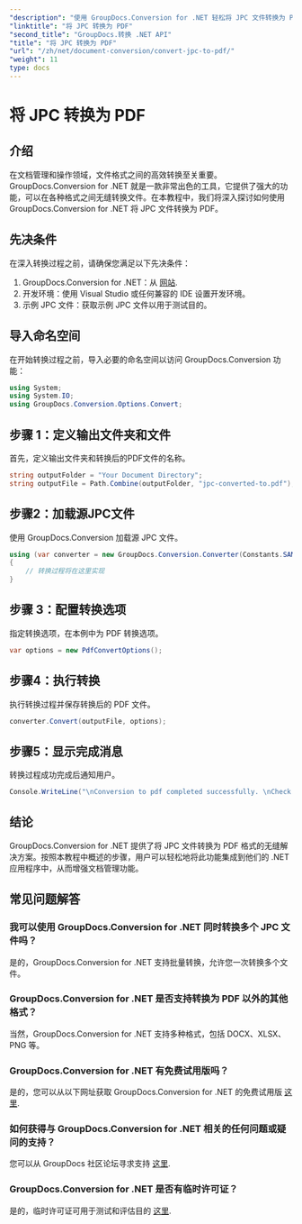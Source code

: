 ```yaml
---
"description": "使用 GroupDocs.Conversion for .NET 轻松将 JPC 文件转换为 PDF 格式。此无缝解决方案可增强您的文档管理能力。"
"linktitle": "将 JPC 转换为 PDF"
"second_title": "GroupDocs.转换 .NET API"
"title": "将 JPC 转换为 PDF"
"url": "/zh/net/document-conversion/convert-jpc-to-pdf/"
"weight": 11
type: docs
---
```

# 将 JPC 转换为 PDF

## 介绍
在文档管理和操作领域，文件格式之间的高效转换至关重要。GroupDocs.Conversion for .NET 就是一款非常出色的工具，它提供了强大的功能，可以在各种格式之间无缝转换文件。在本教程中，我们将深入探讨如何使用 GroupDocs.Conversion for .NET 将 JPC 文件转换为 PDF。
## 先决条件
在深入转换过程之前，请确保您满足以下先决条件：
1. GroupDocs.Conversion for .NET：从 [网站](https://releases。groupdocs.com/conversion/net/).
2. 开发环境：使用 Visual Studio 或任何兼容的 IDE 设置开发环境。
3. 示例 JPC 文件：获取示例 JPC 文件以用于测试目的。

## 导入命名空间
在开始转换过程之前，导入必要的命名空间以访问 GroupDocs.Conversion 功能：
```csharp
using System;
using System.IO;
using GroupDocs.Conversion.Options.Convert;
```

## 步骤 1：定义输出文件夹和文件
首先，定义输出文件夹和转换后的PDF文件的名称。
```csharp
string outputFolder = "Your Document Directory";
string outputFile = Path.Combine(outputFolder, "jpc-converted-to.pdf");
```
## 步骤2：加载源JPC文件
使用 GroupDocs.Conversion 加载源 JPC 文件。
```csharp
using (var converter = new GroupDocs.Conversion.Converter(Constants.SAMPLE_JPC))
{
    // 转换过程将在这里实现
}
```
## 步骤 3：配置转换选项
指定转换选项，在本例中为 PDF 转换选项。
```csharp
var options = new PdfConvertOptions();
```
## 步骤4：执行转换
执行转换过程并保存转换后的 PDF 文件。
```csharp
converter.Convert(outputFile, options);
```
## 步骤5：显示完成消息
转换过程成功完成后通知用户。
```csharp
Console.WriteLine("\nConversion to pdf completed successfully. \nCheck output in {0}", outputFolder);
```

## 结论
GroupDocs.Conversion for .NET 提供了将 JPC 文件转换为 PDF 格式的无缝解决方案。按照本教程中概述的步骤，用户可以轻松地将此功能集成到他们的 .NET 应用程序中，从而增强文档管理功能。
## 常见问题解答
### 我可以使用 GroupDocs.Conversion for .NET 同时转换多个 JPC 文件吗？
是的，GroupDocs.Conversion for .NET 支持批量转换，允许您一次转换多个文件。
### GroupDocs.Conversion for .NET 是否支持转换为 PDF 以外的其他格式？
当然，GroupDocs.Conversion for .NET 支持多种格式，包括 DOCX、XLSX、PNG 等。
### GroupDocs.Conversion for .NET 有免费试用版吗？
是的，您可以从以下网址获取 GroupDocs.Conversion for .NET 的免费试用版 [这里](https://releases。groupdocs.com/).
### 如何获得与 GroupDocs.Conversion for .NET 相关的任何问题或疑问的支持？
您可以从 GroupDocs 社区论坛寻求支持 [这里](https://forum。groupdocs.com/c/conversion/11).
### GroupDocs.Conversion for .NET 是否有临时许可证？
是的，临时许可证可用于测试和评估目的 [这里](https://purchase。groupdocs.com/temporary-license/).
